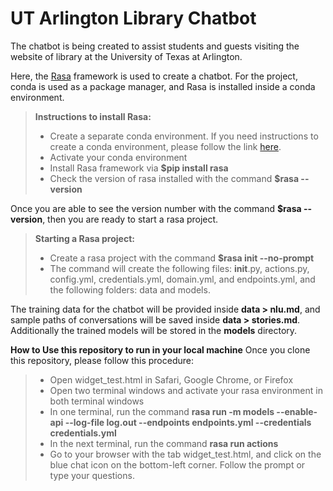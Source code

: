 # UT Arlington Library Chatbot

The chatbot is being created to assist students and guests visiting the website of library at the University of Texas at Arlington.

Here, the [Rasa](https://rasa.com/docs/rasa/) framework is used to create a chatbot. For the project, conda is used as a package manager, and Rasa is installed inside a conda environment. 

> **Instructions to install Rasa:**
> - Create a separate conda environment. If you need instructions to create a conda environment, please follow the link [here](https://docs.conda.io/projects/conda/en/latest/user-guide/overview.html).
> - Activate your conda environment
> - Install Rasa framework via **$pip install rasa**
> - Check the version of rasa installed with the command **$rasa --version**

Once you are able to see the version number with the command **$rasa --version**, then you are ready to start a rasa project.

> **Starting a Rasa project:**
> - Create a rasa project with the command **$rasa init --no-prompt**
> - The command will create the following files: __init__.py, actions.py, config.yml, credentials.yml, domain.yml, and endpoints.yml, and the following folders: data and models.

The training data for the chatbot will be provided inside **data > nlu.md**, and sample paths of conversations will be saved inside **data > stories.md**. Additionally the trained models will be stored in the **models** directory.

**How to Use this repository to run in your local machine**
Once you clone this repository, please follow this procedure:
> - Open widget_test.html in Safari, Google Chrome, or Firefox
> - Open two terminal windows and activate your rasa environment in both terminal windows
> - In one terminal, run the command **rasa run -m models --enable-api --log-file log.out --endpoints endpoints.yml --credentials credentials.yml**
> - In the next terminal, run the command **rasa run actions**
> - Go to your browser with the tab widget_test.html, and click on the blue chat icon on the bottom-left corner.
> Follow the prompt or type your questions.
